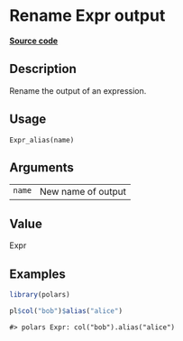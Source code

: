 
# Rename Expr output

[**Source code**](https://github.com/pola-rs/r-polars/tree/53c7d964901ed4a019998e89aff8c6d44691d793/R/#L)

## Description

Rename the output of an expression.

## Usage

<pre><code class='language-R'>Expr_alias(name)
</code></pre>

## Arguments

<table>
<tr>
<td style="white-space: nowrap; font-family: monospace; vertical-align: top">
<code id="Expr_alias_:_name">name</code>
</td>
<td>
New name of output
</td>
</tr>
</table>

## Value

Expr

## Examples

``` r
library(polars)

pl$col("bob")$alias("alice")
```

    #> polars Expr: col("bob").alias("alice")
